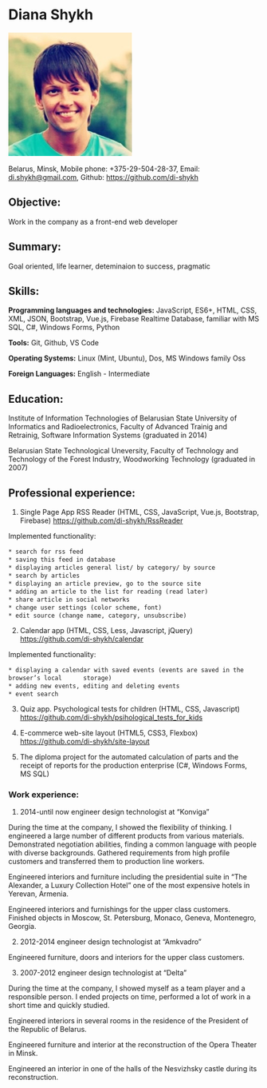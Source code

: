 # Diana Shykh

![my_photo](img.jpg)

Belarus, Minsk,
Mobile phone: +375-29-504-28-37,
Email: di.shykh@gmail.com,
Github: https://github.com/di-shykh

## Objective:

Work in the company as a front-end web developer

## Summary:

Goal oriented, life learner, deteminaion to success, pragmatic
## Skills:

**Programming languages and technologies:** JavaScript, ES6+, HTML, CSS, XML, JSON, Bootstrap, Vue.js, Firebase Realtime Database, familiar with MS SQL, C#, Windows Forms, Python

**Tools:** Git, Github, VS Code

**Operating Systems:** Linux (Mint, Ubuntu), Dos, MS Windows family Oss

**Foreign Languages:** English - Intermediate
## Education:

Institute of Information Technologies of Belarusian State University of Informatics and Radioelectronics, Faculty of Advanced Trainig and Retrainig, Software Information Systems (graduated in 2014)

Belarusian State Technological Uneversity, Faculty of Technology and Technology of the Forest Industry, Woodworking Technology (graduated in 2007)

## Professional experience:

1. Single Page App RSS Reader (HTML, CSS, JavaScript, Vue.js, Bootstrap, Firebase)
 https://github.com/di-shykh/RssReader

  Implemented functionality:

    * search for rss feed
    * saving this feed in database
    * displaying articles general list/ by category/ by source
    * search by articles
    * displaying an article preview, go to the source site
    * adding an article to the list for reading (read later)
    * share article in social networks
    * change user settings (color scheme, font)
    * edit source (change name, category, unsubscribe)

2. Calendar app (HTML, CSS, Less, Javascript, jQuery)
https://github.com/di-shykh/calendar

  Implemented functionality:
  
    * displaying a calendar with saved events (events are saved in the browser’s local      storage)
    * adding new events, editing and deleting events
    * event search

3. Quiz app. Psychological tests for children (HTML, CSS, Javascript)
https://github.com/di-shykh/psihological_tests_for_kids

4. E-commerce web-site layout (HTML5, CSS3, Flexbox) 
https://github.com/di-shykh/site-layout

5. The diploma project for the automated calculation of parts and the receipt of reports for the production enterprise (C#, Windows Forms, MS SQL)

### Work experience:

1. 2014-until now engineer design technologist at “Konviga”

  During the time at the company, I showed the flexibility of thinking. I engineered a large number of different products from various materials. Demonstrated negotiation abilities, finding a common language with people with diverse backgrounds. Gathered requirements from high profile customers and transferred them to production line workers.

  Engineered interiors and furniture including the presidential suite in “The Alexander, a Luxury Collection Hotel” one of the most expensive hotels in Yerevan, Armenia.

  Engineered interiors and furnishings for the upper class customers. Finished objects in Moscow, St. Petersburg, Monaco, Geneva, Montenegro, Georgia.

2. 2012-2014 engineer design technologist at “Amkvadro”

  Engineered furniture, doors and interiors for the upper class customers.

3. 2007-2012 engineer design technologist at “Delta”

  During the time at the company, I showed myself as a team player and a responsible person. I ended projects on time, performed a lot of work in a short time and quickly studied.

  Engineered interiors in several rooms in the residence of the President of the Republic of Belarus.

  Engineered furniture and interior at the reconstruction of the Opera Theater in Minsk.

  Engineered an interior in one of the halls of the Nesvizhsky castle during its reconstruction.
